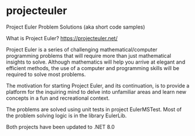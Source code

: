 # projecteuler

Project Euler Problem Solutions (aka short code samples)

What is Project Euler?  https://projecteuler.net/

Project Euler is a series of challenging mathematical/computer programming problems that will require more than just 
mathematical insights to solve. Although mathematics will help you arrive at elegant and efficient methods, the use 
of a computer and programming skills will be required to solve most problems.

The motivation for starting Project Euler, and its continuation, is to provide a platform for the inquiring mind to 
delve into unfamiliar areas and learn new concepts in a fun and recreational context.

The problems are solved using unit tests in project EulerMSTest.  Most of the problem solving logic is in the library EulerLib.

Both projects have been updated to .NET 8.0

